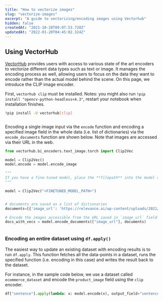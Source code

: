 ```yaml
---
title: "How to vectorize images"
slug: "vectorize-images"
excerpt: "A guide to vectorizing/encoding images using Vectorhub"
hidden: false
createdAt: "2021-10-28T09:07:53.720Z"
updatedAt: "2022-01-20T04:45:02.324Z"
---
```

## Using VectorHub

[VectorHub](https://github.com/RelevanceAI/vectorhub) provides users with access to various state of the art encoders to vectorize different data types such as text or image. It manages the encoding process as well, allowing users to focus on the data they want to encode rather than the actual model behind the scene.
On this page, we introduce the CLIP image encoder.

First, `vectorhub clip` must be installed.
Notes: you might also run `!pip install "opencv-python-headless<4.3"`, restart your notebook when installation finishes.

```bash Bash
!pip install -U vectorhub[clip]
```
```bash
```

Encoding a single image input via the `encode` function and encoding a specified image field in the whole data (i.e. list of dictionaries) via the `encode_documents` function are shown below. Note that images are accessed via their URL in the web.

```python Python (SDK)
from vectorhub.bi_encoders.text_image.torch import Clip2Vec

model = Clip2Vec()
model.encode = model.encode_image

"""
If you have a fine-tuned model, place the **filepath** into the model as shown below:
"""

model = Clip2Vec("<FINETUNED_MODEL_PATH>")
```
```python
```

```python Python (SDK)
# documents are saved as a list of dictionaries
documents=[{'image_url': 'https://relevance.ai/wp-content/uploads/2021/10/statue-illustration.png'}, {'image_url': 'https://relevance.ai/wp-content/uploads/2021/09/Group-193-1.png'}]

# Encode the images accessible from the URL saved in `image_url` field in a list of documents
docs_with_vecs = model.encode_documents(["image_url"], documents)
```
```python
```


### Encoding an entire dataset using `df.apply()`

The easiest way to update an existing dataset with encoding results is to run `df.apply`. This function fetches all the data-points in a dataset, runs the specified function (i.e. encoding in this case) and writes the result back to the dataset.

For instance, in the sample code below, we use a dataset called `ecommerce_dataset` and encode the `product_image` field using the `clip` encoder.

```python Python (SDK)
df["sentence"].apply(lambda: x: model.encode(x), output_field="sentence_vector")
```
```python
```


